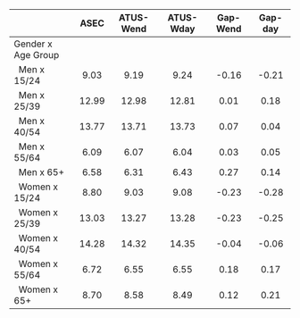 
|                      |         ASEC |    ATUS-Wend |    ATUS-Wday |     Gap-Wend |      Gap-day |
| -------------------- | :----------: | :----------: | :----------: | :----------: | :----------: |
| Gender x Age Group   |              |              |              |              |              |
| &nbsp;&nbsp;Men x 15/24 |         9.03 |         9.19 |         9.24 |        -0.16 |        -0.21 |
| &nbsp;&nbsp;Men x 25/39 |        12.99 |        12.98 |        12.81 |         0.01 |         0.18 |
| &nbsp;&nbsp;Men x 40/54 |        13.77 |        13.71 |        13.73 |         0.07 |         0.04 |
| &nbsp;&nbsp;Men x 55/64 |         6.09 |         6.07 |         6.04 |         0.03 |         0.05 |
| &nbsp;&nbsp;Men x 65+ |         6.58 |         6.31 |         6.43 |         0.27 |         0.14 |
| &nbsp;&nbsp;Women x 15/24 |         8.80 |         9.03 |         9.08 |        -0.23 |        -0.28 |
| &nbsp;&nbsp;Women x 25/39 |        13.03 |        13.27 |        13.28 |        -0.23 |        -0.25 |
| &nbsp;&nbsp;Women x 40/54 |        14.28 |        14.32 |        14.35 |        -0.04 |        -0.06 |
| &nbsp;&nbsp;Women x 55/64 |         6.72 |         6.55 |         6.55 |         0.18 |         0.17 |
| &nbsp;&nbsp;Women x 65+ |         8.70 |         8.58 |         8.49 |         0.12 |         0.21 |

